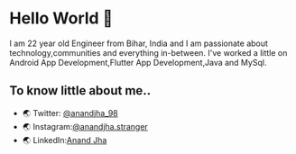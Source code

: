 # Hello World 👋

I am 22 year old Engineer from Bihar, India and I am passionate about technology,communities and everything in-between. I've worked
a little on Android App Development,Flutter App Development,Java and MySql.

## To know little about me..
- :earth_asia: Twitter: [@anandjha_98](https://twitter.com/anandjha_98)
- :earth_asia: Instagram:[@anandjha.stranger](https://instagram.com/anandjha.stranger)
- :earth_asia: LinkedIn:[Anand Jha](https://www.linkedin.com/in/anand-jha-0aa09b172/)


<!--
**anandjha770/anandjha770** is a ✨ _special_ ✨ repository because its `README.md` (this file) appears on your GitHub profile.

Here are some ideas to get you started:

- 🔭 I’m currently working on ...
- 🌱 I’m currently learning ...
- 👯 I’m looking to collaborate on ...
- 🤔 I’m looking for help with ...
- 💬 Ask me about ...
- 📫 How to reach me: ...
- 😄 Pronouns: ...
- ⚡ Fun fact: ..
- 
-->
